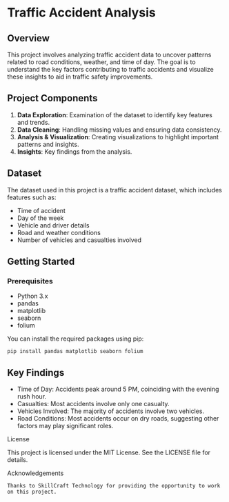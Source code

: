 # Traffic Accident Analysis

## Overview

This project involves analyzing traffic accident data to uncover patterns related to road conditions, weather, and time of day. The goal is to understand the key factors contributing to traffic accidents and visualize these insights to aid in traffic safety improvements.

## Project Components

1. **Data Exploration**: Examination of the dataset to identify key features and trends.
2. **Data Cleaning**: Handling missing values and ensuring data consistency.
3. **Analysis & Visualization**: Creating visualizations to highlight important patterns and insights.
4. **Insights**: Key findings from the analysis.

## Dataset

The dataset used in this project is a traffic accident dataset, which includes features such as:

- Time of accident
- Day of the week
- Vehicle and driver details
- Road and weather conditions
- Number of vehicles and casualties involved

## Getting Started

### Prerequisites

- Python 3.x
- pandas
- matplotlib
- seaborn
- folium

You can install the required packages using pip:
```
pip install pandas matplotlib seaborn folium
```
## Key Findings

- Time of Day: Accidents peak around 5 PM, coinciding with the evening rush hour.
- Casualties: Most accidents involve only one casualty.
- Vehicles Involved: The majority of accidents involve two vehicles.
- Road Conditions: Most accidents occur on dry roads, suggesting other factors may play significant roles.

License

This project is licensed under the MIT License. See the LICENSE file for details.

Acknowledgements
```
Thanks to SkillCraft Technology for providing the opportunity to work on this project.
